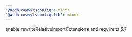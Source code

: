 ```yaml
---
"@acdh-oeaw/tsconfig": minor
"@acdh-oeaw/tsconfig-lib": minor
---
```


enable rewriteRelativeImportExtensions and require ts 5.7
